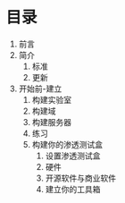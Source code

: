 # 目录
1. 前言
1. 简介
   1. 标准
   1. 更新
1. 开始前-建立
   1. 构建实验室
   1. 构建域
   1. 构建服务器
   1. 练习
   1. 构建你的渗透测试盒
      1. 设置渗透测试盒
      1. 硬件
      1. 开源软件与商业软件
      1. 建立你的工具箱

